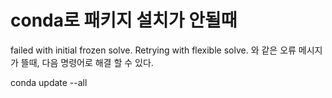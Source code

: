 # conda로 패키지 설치가 안될때
failed with initial frozen solve. Retrying with flexible solve. 와 같은 오류 메시지가 뜰때, 다음 명령어로 해결 할 수 있다.

conda update --all
 
